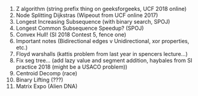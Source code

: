 1) Z algorithm (string prefix thing on geeksforgeeks, UCF 2018 online)
2) Node Splitting Dijkstras (Wipeout from UCF online 2017)
3) Longest Increasing Subsequence (with binary search, SPOJ)
4) Longest Common Subsequence Speedup? (SPOJ)
5) Convex Hull! (SI 2018 Contest 5, fence one)
6) Important notes (Bidirectional edges v Unidirectional, xor properties, etc.)
7) Floyd warshalls (kattis problem from last year in spencers lecture...)
8) Fix seg tree... (add lazy value and segment addition, haybales from SI practice 2018 (might be a USACO problem))
9) Centroid Decomp (race)
10) Binary Lifting (???)
11) Matrix Expo (Alien DNA)
